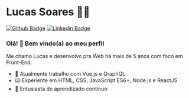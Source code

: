 # Lucas Soares :technologist:	

[![Github Badge](https://img.shields.io/badge/-Github-000?style=flat-square&logo=Github&logoColor=white&link=https://github.com/cafecomlucas)](https://github.com/cafecomlucas)
[![Linkedin Badge](https://img.shields.io/badge/-LinkedIn-blue?style=flat-square&logo=Linkedin&logoColor=white&link=https://www.linkedin.com/in/cafecomlucas/)](https://www.linkedin.com/in/cafecomlucas/)

### Olá! 👋 Bem vindo(a) ao meu perfil

Me chamo Lucas e desenvolvo pra Web há mais de 5 anos com foco em Front-End.

- :briefcase: Atualmente trabalho com Vue.js e GraphQL
- :keyboard: Experiente em HTML, CSS, JavaScript ES6+, Node.js e ReactJS
- :blue_heart: Entusiasta do aprendizado contínuo


<!--
**cafecomlucas/cafecomlucas** is a ✨ _special_ ✨ repository because its `README.md` (this file) appears on your GitHub profile.

Here are some ideas to get you started:

- 🔭 I’m currently working on ...
- 🌱 I’m currently learning ...
- 👯 I’m looking to collaborate on ...
- 🤔 I’m looking for help with ...
- 💬 Ask me about ...
- 📫 How to reach me: ...
- 😄 Pronouns: ...
- ⚡ Fun fact: ...
-->
